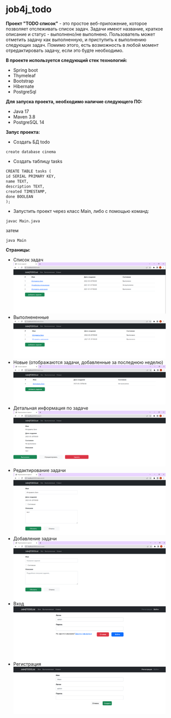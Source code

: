 # job4j_todo

**Проект "TODO список"** - это простое веб-приложение, которое позволяет отслеживать список задач. 
Задачи имеют название, краткое описание и статус - выполнено/не выполнено.
Пользователь может отметить задачу как выполненную, и приступить к выполнению следующих задач. 
Помимо этого, есть возможность в любой момент отредактировать задачу, если это будте необходимо.

**В проекте используется следующий стек технологий:**
- Spring boot 
- Thymeleaf 
- Bootstrap 
- Hibernate 
- PostgreSql

**Для запуска проекта, необходимо наличие следующего ПО:**  
- Java 17
- Maven 3.8
- PostgreSQL 14

**Запус проекта:**
- Создать БД todo

```
create database cinema
```

- Создать таблицу tasks

```
CREATE TABLE tasks (
id SERIAL PRIMARY KEY,
name TEXT,
description TEXT,
created TIMESTAMP,
done BOOLEAN
);
```

- Запустить проект через класс Main, либо с помощью команд: 
```
javac Main.java
```

затем

```
java Main
```

**Страницы:**
- Список задач
![img.png](files/img.png)
- Выполнененные
![img_1.png](files/img_1.png)
- Новые (отображаются задачи, добавленные за последнюю неделю)
![img_2.png](files/img_2.png)
- Детальная информация по задаче
![img_3.png](files/img_3.png)
- Редактирование задачи
![img_4.png](files/img_4.png)
- Добавление задачи
![img_5.png](files/img_5.png)
- Вход
![img.png](files/img_6.png)
- Регистрация
![img_1.png](files/img_7.png)